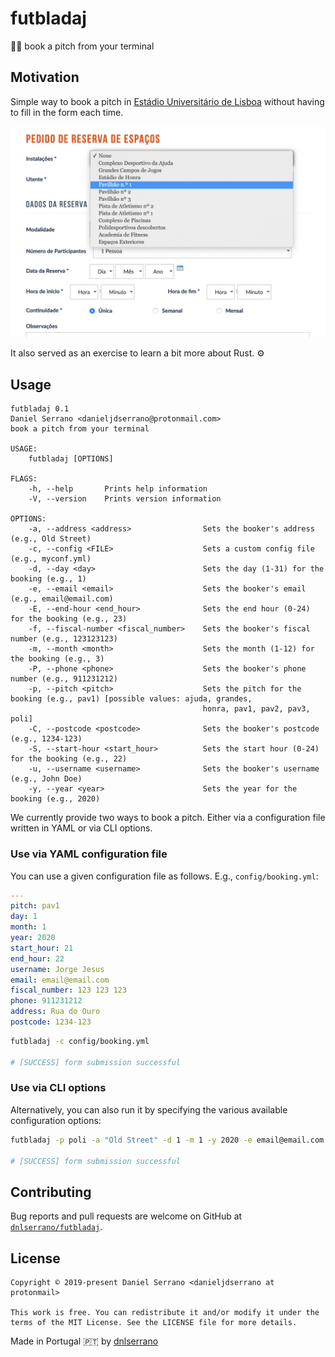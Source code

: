 # futbladaj

👨‍💻 book a pitch from your terminal

## Motivation

Simple way to book a pitch in [Estádio Universitário de Lisboa](https://www.estadio.ulisboa.pt/webform/pedido-de-reserva-de-espacos) without having to fill in the form each time.

![](images/form.png)

It also served as an exercise to learn a bit more about Rust. ⚙️

## Usage

```
futbladaj 0.1
Daniel Serrano <danieljdserrano@protonmail.com>
book a pitch from your terminal

USAGE:
    futbladaj [OPTIONS]

FLAGS:
    -h, --help       Prints help information
    -V, --version    Prints version information

OPTIONS:
    -a, --address <address>                Sets the booker's address (e.g., Old Street)
    -c, --config <FILE>                    Sets a custom config file (e.g., myconf.yml)
    -d, --day <day>                        Sets the day (1-31) for the booking (e.g., 1)
    -e, --email <email>                    Sets the booker's email (e.g., email@email.com)
    -E, --end-hour <end_hour>              Sets the end hour (0-24) for the booking (e.g., 23)
    -f, --fiscal-number <fiscal_number>    Sets the booker's fiscal number (e.g., 123123123)
    -m, --month <month>                    Sets the month (1-12) for the booking (e.g., 3)
    -P, --phone <phone>                    Sets the booker's phone number (e.g., 911231212)
    -p, --pitch <pitch>                    Sets the pitch for the booking (e.g., pav1) [possible values: ajuda, grandes,
                                           honra, pav1, pav2, pav3, poli]
    -C, --postcode <postcode>              Sets the booker's postcode (e.g., 1234-123)
    -S, --start-hour <start_hour>          Sets the start hour (0-24) for the booking (e.g., 22)
    -u, --username <username>              Sets the booker's username (e.g., John Doe)
    -y, --year <year>                      Sets the year for the booking (e.g., 2020)
```

We currently provide two ways to book a pitch. Either via a configuration file written in YAML or via CLI options.

### Use via YAML configuration file

You can use a given configuration file as follows. E.g., `config/booking.yml`:

```yaml
---
pitch: pav1
day: 1
month: 1
year: 2020
start_hour: 21
end_hour: 22
username: Jorge Jesus
email: email@email.com
fiscal_number: 123 123 123
phone: 911231212
address: Rua do Ouro
postcode: 1234-123
```

```sh
futbladaj -c config/booking.yml

# [SUCCESS] form submission successful
```

### Use via CLI options

Alternatively, you can also run it by specifying the various available configuration options:

```sh
futbladaj -p poli -a "Old Street" -d 1 -m 1 -y 2020 -e email@email.com -S 22 -E 23 -f 123123123 -C 1234-123 -u "John Doe" -P 911231212

# [SUCCESS] form submission successful
```

## Contributing

Bug reports and pull requests are welcome on GitHub at [`dnlserrano/futbladaj`](https://github.com/dnlserrano/futbladaj).

## License

    Copyright © 2019-present Daniel Serrano <danieljdserrano at protonmail>

    This work is free. You can redistribute it and/or modify it under the
    terms of the MIT License. See the LICENSE file for more details.

Made in Portugal :portugal: by [dnlserrano](https://dnlserrano.dev)
